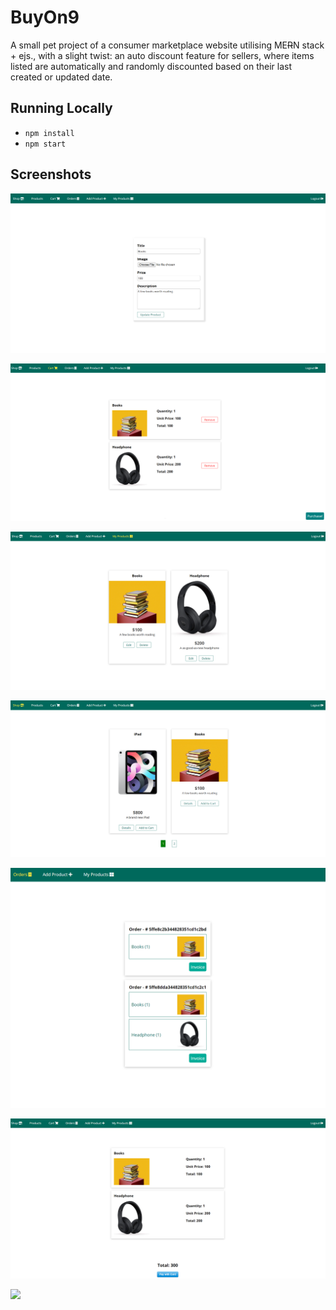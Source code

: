 # BuyOn9

A small pet project of a consumer marketplace website utilising ME<span style="text-decoration: line-through;">R</span>N stack + ejs.,
with a slight twist: an auto discount feature for sellers, where items listed are automatically and randomly discounted based on their last created or updated date.

## Running Locally

- `npm install`
- `npm start`

## Screenshots

![](./screens/add-product.png)

![](./screens/cart.png)

![](./screens/my-products.png)

![](./screens/shop.png)

![](./screens/orders.png)

![](./screens/payment.png)

![](./screens/strip-payment.png)
